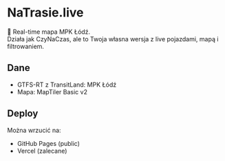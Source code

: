 # NaTrasie.live

🚌 Real-time mapa MPK Łódź.  
Działa jak CzyNaCzas, ale to Twoja własna wersja z live pojazdami, mapą i filtrowaniem.

## Dane
- GTFS-RT z TransitLand: MPK Łódź
- Mapa: MapTiler Basic v2

## Deploy
Można wrzucić na:
- GitHub Pages (public)
- Vercel (zalecane)